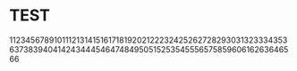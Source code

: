 # TEST

1123456789101112131415161718192021222324252627282930313233343536373839404142434445464748495051525354555657585960616263646566